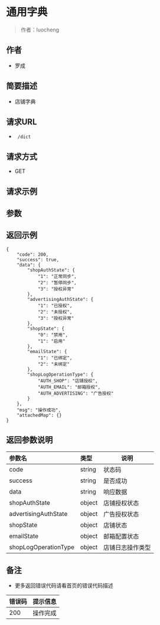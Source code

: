 # 通用字典

> 作者：luocheng

## 作者

- 罗成
    
## 简要描述

- 店铺字典

## 请求URL
- ` /dict`
  
## 请求方式
- GET 

## 请求示例
## 参数



## 返回示例 

``` 
{
    "code": 200,
    "success": true,
    "data": {
        "shopAuthState": {
            "1": "正常同步",
            "2": "暂停同步",
            "3": "授权异常"
        },
        "advertisingAuthState": {
            "1": "已授权",
            "2": "未授权",
            "3": "授权异常"
        },
        "shopState": {
            "0": "禁用",
            "1": "启用"
        },
        "emailState": {
            "1": "已绑定",
            "2": "未绑定"
        },
        "shopLogOperationType": {
            "AUTH_SHOP": "店铺授权",
            "AUTH_EMAIL": "邮箱授权",
            "AUTH_ADVERTISING": "广告授权"
        }
    },
    "msg": "操作成功",
    "attachedMap": {}
}
```


## 返回参数说明

|参数名|类型|说明|
|:-----  |:-----|-----                           |
|code | string   | 状态码 |
|success | string   | 是否成功 |
|data | string   | 响应数据 |
|shopAuthState | object   | 店铺授权状态 |
|advertisingAuthState | object   | 广告授权状态 |
|shopState | object   | 店铺状态 |
|emailState | object   | 邮箱配置状态 |
|shopLogOperationType | object   | 店铺日志操作类型 |



## 备注 

- 更多返回错误代码请看首页的错误代码描述

|错误码|提示信息|
|:----    |:---|
|200 |操作完成  |